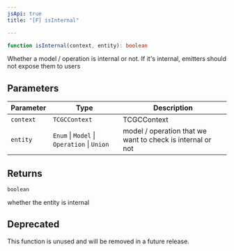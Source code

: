 ```yaml
---
jsApi: true
title: "[F] isInternal"

---
```

```ts
function isInternal(context, entity): boolean
```

Whether a model / operation is internal or not. If it's internal, emitters
should not expose them to users

## Parameters

| Parameter | Type | Description |
| ------ | ------ | ------ |
| `context` | `TCGCContext` | TCGCContext |
| `entity` | `Enum` \| `Model` \| `Operation` \| `Union` | model / operation that we want to check is internal or not |

## Returns

`boolean`

whether the entity is internal

## Deprecated

This function is unused and will be removed in a future release.
